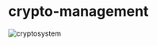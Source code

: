 # crypto-management

![cryptosystem](https://github.com/RichardFront/crypto-management/assets/97412139/b5e78ff8-c44b-4585-b03f-240a36310b80)
